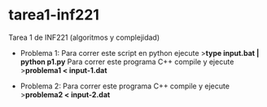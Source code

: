 # tarea1-inf221
 Tarea 1 de INF221 (algoritmos y complejidad)
 
 * Problema 1:
 Para correr este script en python ejecute >**type input.bat | python p1.py**
 Para correr este programa C++ compile y ejecute >**problema1 < input-1.dat**
 
  * Problema 2:
 Para correr este programa C++ compile y ejecute >**problema2 < input-2.dat**

